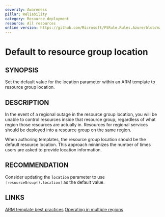 ```yaml
---
severity: Awareness
pillar: Reliability
category: Resource deployment
resource: All resources
online version: https://github.com/Microsoft/PSRule.Rules.Azure/blob/main/docs/rules/en/Azure.Template.Location.md
---
```


# Default to resource group location

## SYNOPSIS

Set the default value for the location parameter within an ARM template to resource group location.

## DESCRIPTION

In the event of a regional outage in the resource group location,
you will be unable to control resources inside that resource group,
regardless of what region those resources are actually in.
Resources for regional services should be deployed into a resource group on the same region.

When authoring templates, the resource group location should be the default resource location.
This approach minimizes the number of times users are asked to provide location information.

## RECOMMENDATION

Consider updating the `location` parameter to use `[resourceGroup().location]` as the default value.

## LINKS

[ARM template best practices](https://docs.microsoft.com/azure/azure-resource-manager/templates/template-best-practices#location-recommendations-for-parameters)
[Operating in multiple regions](https://docs.microsoft.com/azure/architecture/framework/resiliency/app-design#operating-in-multiple-regions)

